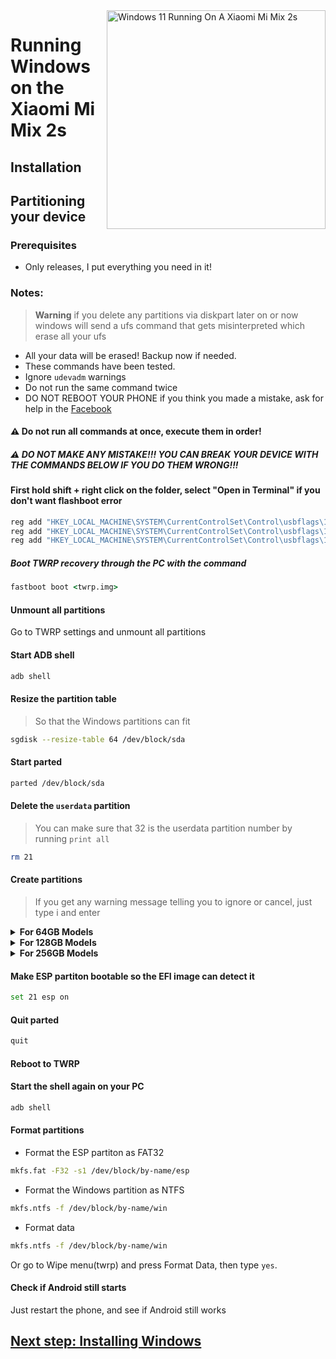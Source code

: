<img align="right" src="https://github.com/PhucHauDeveloper/Port-Windows-11-Xiaomi-Mi-Mix-2s/blob/b71fde07677d753897aa44eaec1914f54c57cede/guide/png/Xiaomi%20Mi%20Mix%202s%20Windows.png?raw=true" width="350" alt="Windows 11 Running On A Xiaomi Mi Mix 2s">


# Running Windows on the Xiaomi Mi Mix 2s

## Installation

## Partitioning your device

### Prerequisites

- Only releases, I put everything you need in it!

### Notes:
> **Warning** if you delete any partitions via diskpart later on or now windows will send a ufs command that gets misinterpreted which erase all your ufs
- All your data will be erased! Backup now if needed.
- These commands have been tested.
- Ignore `udevadm` warnings
- Do not run the same command twice
- DO NOT REBOOT YOUR PHONE if you think you made a mistake, ask for help in the [Facebook](https://www.facebook.com/ThaiHoangPhucHau/)

#### ⚠️ Do not run all commands at once, execute them in order!

##### ⚠️ DO NOT MAKE ANY MISTAKE!!! YOU CAN BREAK YOUR DEVICE WITH THE COMMANDS BELOW IF YOU DO THEM WRONG!!!

#### First hold shift + right click on the folder, select "Open in Terminal" if you don't want flashboot error

```cmd
reg add "HKEY_LOCAL_MACHINE\SYSTEM\CurrentControlSet\Control\usbflags\18D1D00D0100" /v "osvc" /t REG_BINARY /d "0000" /f
reg add "HKEY_LOCAL_MACHINE\SYSTEM\CurrentControlSet\Control\usbflags\18D1D00D0100" /v "SkipContainerIdQuery" /t REG_BINARY /d "01000000" /f
reg add "HKEY_LOCAL_MACHINE\SYSTEM\CurrentControlSet\Control\usbflags\18D1D00D0100" /v "SkipBOSDescriptorQuery" /t REG_BINARY /d "01000000" /f
```

##### Boot TWRP recovery through the PC with the command
```cmd
fastboot boot <twrp.img>
```

#### Unmount all partitions
Go to TWRP settings and unmount all partitions

#### Start ADB shell
```cmd
adb shell
```

#### Resize the partition table
> So that the Windows partitions can fit
```sh
sgdisk --resize-table 64 /dev/block/sda
```

#### Start parted
```sh
parted /dev/block/sda
```


#### Delete the `userdata` partition
> You can make sure that 32 is the userdata partition number by running
>  `print all`
```sh
rm 21
```

#### Create partitions
> If you get any warning message telling you to ignore or cancel, just type i and enter



<details>
<summary><b><strong>For 64GB Models</strong></b></summary>

  
  - Create the ESP partition (stores Windows bootloader data and EFI files)
```sh
mkpart esp fat32 6559MB 7000MB
```

- Create the main partition where Windows will be installed to
```sh
mkpart win ntfs 7000MB 40GB
```
  
- Create Android's data partition
```sh
mkpart userdata ext4 40GB 59.1GB
```

  </summary>
</details>


<details>
<summary><b><strong>For 128GB Models</strong></b></summary>


- Create Android's data partition
```sh
mkpart userdata ext4 11.8GB 68.6GB
```

- Create the main partition where Windows will be installed to
```sh
mkpart win ntfs 68.6GB 126GB
```

- Create the ESP partition (stores Windows bootloader data and EFI files)
```sh
mkpart esp fat32 126GB 127GB 
```
  </summary>
</details>

<details>
<summary><b><strong>For 256GB Models</strong></b></summary>


- Create Android's data partition
```sh
mkpart userdata ext4 11.8GB 134.6GB
```

- Create the main partition where Windows will be installed to
```sh
mkpart win ntfs 134.6GB 254GB
```

- Create the ESP partition (stores Windows bootloader data and EFI files)
```sh
mkpart esp fat32 254GB 255GB
```
  </summary>
</details>

#### Make ESP partiton bootable so the EFI image can detect it
```sh
set 21 esp on
```

#### Quit parted
```sh
quit
```

#### Reboot to TWRP

#### Start the shell again on your PC
```cmd
adb shell
```

#### Format partitions
-  Format the ESP partiton as FAT32
```sh
mkfs.fat -F32 -s1 /dev/block/by-name/esp
```

-  Format the Windows partition as NTFS
```sh
mkfs.ntfs -f /dev/block/by-name/win
```

- Format data
```sh
mkfs.ntfs -f /dev/block/by-name/win
```
Or go to Wipe menu(twrp) and press Format Data, 
then type `yes`.

#### Check if Android still starts
Just restart the phone, and see if Android still works


## [Next step: Installing Windows](/guide/English/2-install-en.md)
